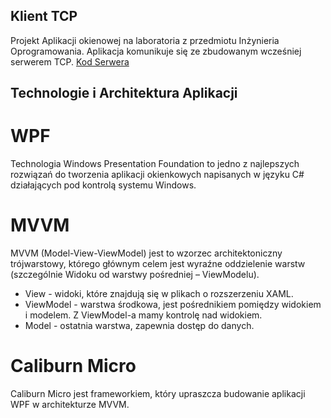 ## Klient TCP

Projekt Aplikacji okienowej na laboratoria z przedmiotu Inżynieria Oprogramowania.
Aplikacja komunikuje się ze zbudowanym wcześniej serwerem TCP.
[Kod Serwera](https://github.com/bartoszCzarnecki/SerwerTCP)

## Technologie i Architektura Aplikacji

# WPF

Technologia Windows Presentation Foundation to jedno z najlepszych rozwiązań do tworzenia aplikacji okienkowych napisanych w języku C# działających pod kontrolą systemu Windows.

# MVVM

MVVM (Model-View-ViewModel) jest to wzorzec architektoniczny trójwarstowy, którego głównym celem jest wyraźne oddzielenie warstw (szczególnie Widoku od warstwy pośredniej – ViewModelu).

- View - widoki, które znajdują się w plikach o rozszerzeniu XAML.
- ViewModel - warstwa środkowa, jest pośrednikiem pomiędzy widokiem i modelem. Z ViewModel-a mamy kontrolę nad widokiem.
- Model - ostatnia warstwa, zapewnia dostęp do danych.

# Caliburn Micro

Caliburn Micro jest frameworkiem, który upraszcza budowanie aplikacji WPF w architekturze MVVM.
